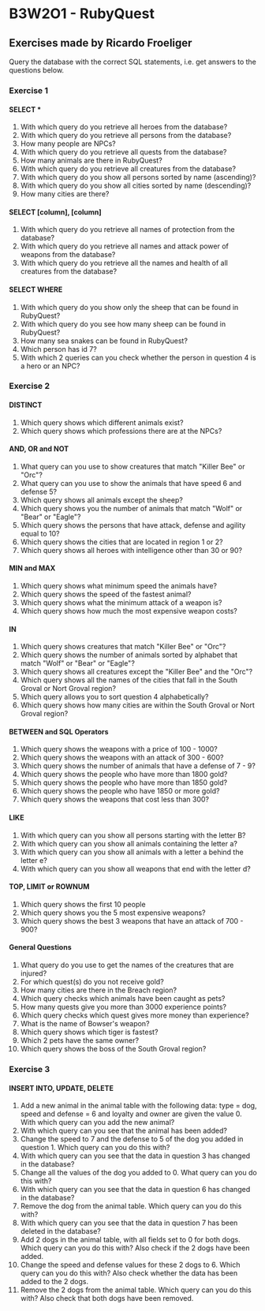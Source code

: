 # B3W2O1 - RubyQuest
## Exercises made by Ricardo Froeliger

Query the database with the correct SQL statements, i.e. get answers to the questions below.

### Exercise 1


#### SELECT *
1. With which query do you retrieve all heroes from the database?
2. With which query do you retrieve all persons from the database?
3. How many people are NPCs?
4. With which query do you retrieve all quests from the database?
5. How many animals are there in RubyQuest?
6. With which query do you retrieve all creatures from the database?
7. With which query do you show all persons sorted by name (ascending)?
8. With which query do you show all cities sorted by name (descending)?
9. How many cities are there?

#### SELECT [column], [column]
1. With which query do you retrieve all names of protection from the database?
2. With which query do you retrieve all names and attack power of weapons from the database?
3. With which query do you retrieve all the names and health of all creatures from the database?

#### SELECT WHERE
1. With which query do you show only the sheep that can be found in RubyQuest?
2. With which query do you see how many sheep can be found in RubyQuest?
3. How many sea snakes can be found in RubyQuest?
4. Which person has id 7?
5. With which 2 queries can you check whether the person in question 4 is a hero or an NPC?



### Exercise 2


#### DISTINCT
1. Which query shows which different animals exist?
2. Which query shows which professions there are at the NPCs?

#### AND, OR and NOT
1. What query can you use to show creatures that match "Killer Bee" or "Orc"?
2. What query can you use to show the animals that have speed ​​6 and defense 5?
3. Which query shows all animals except the sheep?
4. Which query shows you the number of animals that match "Wolf" or "Bear" or "Eagle"?
5. Which query shows the persons that have attack, defense and agility equal to 10?
6. Which query shows the cities that are located in region 1 or 2?
7. Which query shows all heroes with intelligence other than 30 or 90?

#### MIN and MAX
1. Which query shows what minimum speed the animals have?
2. Which query shows the speed of the fastest animal?
3. Which query shows what the minimum attack of a weapon is?
4. Which query shows how much the most expensive weapon costs?

#### IN
1. Which query shows creatures that match "Killer Bee" or "Orc"?
2. Which query shows the number of animals sorted by alphabet that match "Wolf" or "Bear" or "Eagle"?
3. Which query shows all creatures except the "Killer Bee" and the "Orc"?
4. Which query shows all the names of the cities that fall in the South Groval or Nort Groval region?
5. Which query allows you to sort question 4 alphabetically?
6. Which query shows how many cities are within the South Groval or Nort Groval region?

#### BETWEEN and SQL Operators
1. Which query shows the weapons with a price of 100 - 1000?
2. Which query shows the weapons with an attack of 300 - 600?
3. Which query shows the number of animals that have a defense of 7 - 9?
4. Which query shows the people who have more than 1800 gold?
5. Which query shows the people who have more than 1850 gold?
6. Which query shows the people who have 1850 or more gold?
7. Which query shows the weapons that cost less than 300?

#### LIKE
1. With which query can you show all persons starting with the letter B?
2. With which query can you show all animals containing the letter a?
3. With which query can you show all animals with a letter a behind the letter e?
4. With which query can you show all weapons that end with the letter d?

#### TOP, LIMIT or ROWNUM
1. Which query shows the first 10 people
2. Which query shows you the 5 most expensive weapons?
3. Which query shows the best 3 weapons that have an attack of 700 - 900?

#### General Questions
1. What query do you use to get the names of the creatures that are injured?
2. For which quest(s) do you not receive gold?
3. How many cities are there in the Breach region?
4. Which query checks which animals have been caught as pets?
5. How many quests give you more than 3000 experience points?
6. Which query checks which quest gives more money than experience?
7. What is the name of Bowser's weapon?
8. Which query shows which tiger is fastest?
9. Which 2 pets have the same owner?
10. Which query shows the boss of the South Groval region?



### Exercise 3


#### INSERT INTO, UPDATE, DELETE
1. Add a new animal in the animal table with the following data: type = dog, speed and defense = 6 and loyalty and owner are given the value 0. With which query can you add the new animal?
2. With which query can you see that the animal has been added?
3. Change the speed to 7 and the defense to 5 of the dog you added in question 1. Which query can you do this with?
4. With which query can you see that the data in question 3 has changed in the database?
5. Change all the values ​​of the dog you added to 0. What query can you do this with?
6. With which query can you see that the data in question 6 has changed in the database?
7. Remove the dog from the animal table. Which query can you do this with?
8. With which query can you see that the data in question 7 has been deleted in the database?
9. Add 2 dogs in the animal table, with all fields set to 0 for both dogs. Which query can you do this with? Also check if the 2 dogs have been added.
10. Change the speed and defense values ​​for these 2 dogs to 6. Which query can you do this with? Also check whether the data has been added to the 2 dogs.
11. Remove the 2 dogs from the animal table. Which query can you do this with? Also check that both dogs have been removed.